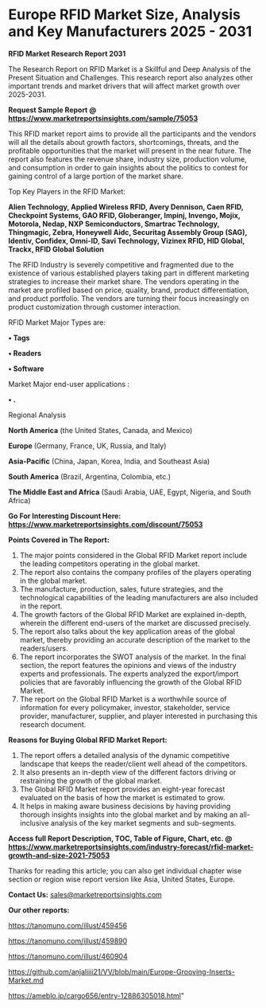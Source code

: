 # Europe RFID Market Size, Analysis and Key Manufacturers 2025 - 2031

<strong>RFID Market Research Report 2031</strong>

The Research Report on RFID Market is a Skillful and Deep Analysis of the Present Situation and Challenges. This research report also analyzes other important trends and market drivers that will affect market growth over 2025-2031.

<strong>Request Sample Report @ <a href=https://www.marketreportsinsights.com/sample/75053>https://www.marketreportsinsights.com/sample/75053</a></strong>

This RFID market report aims to provide all the participants and the vendors will all the details about growth factors, shortcomings, threats, and the profitable opportunities that the market will present in the near future. The report also features the revenue share, industry size, production volume, and consumption in order to gain insights about the politics to contest for gaining control of a large portion of the market share.

Top Key Players in the RFID Market:

<strong>Alien Technology, Applied Wireless RFID, Avery Dennison, Caen RFID, Checkpoint Systems, GAO RFID, Globeranger, Impinj, Invengo, Mojix, Motorola, Nedap, NXP Semiconductors, Smartrac Technology, Thingmagic, Zebra, Honeywell Aidc, Securitag Assembly Group (SAG), Identiv, Confidex, Omni-ID, Savi Technology, Vizinex RFID, HID Global, Trackx, RFID Global Solution</strong>

The RFID Industry is severely competitive and fragmented due to the existence of various established players taking part in different marketing strategies to increase their market share. The vendors operating in the market are profiled based on price, quality, brand, product differentiation, and product portfolio. The vendors are turning their focus increasingly on product customization through customer interaction.

RFID Market Major Types are:

<strong>• Tags

• Readers

• Software</strong>

Market Major end-user applications :

<strong>• .</strong>

Regional Analysis

</u><strong><b>North America</b></strong> (the United States, Canada, and Mexico)

<strong><b>Europe </b></strong>(Germany, France, UK, Russia, and Italy)

<strong><b>Asia-Pacific</b></strong> (China, Japan, Korea, India, and Southeast Asia)

<strong><b>South America</b></strong> (Brazil, Argentina, Colombia, etc.)

<strong><b>The Middle East and Africa</b></strong> (Saudi Arabia, UAE, Egypt, Nigeria, and South Africa)

<strong>Go For Interesting Discount Here: <a href=https://www.marketreportsinsights.com/discount/75053>https://www.marketreportsinsights.com/discount/75053</a></strong>

<strong>Points Covered in The Report:</strong>
<ol>
  <li>The major points considered in the Global RFID Market report include the leading competitors operating in the global market.</li>
  <li>The report also contains the company profiles of the players operating in the global market.</li>
  <li>The manufacture, production, sales, future strategies, and the technological capabilities of the leading manufacturers are also included in the report.</li>
  <li>The growth factors of the Global RFID Market are explained in-depth, wherein the different end-users of the market are discussed precisely.</li>
  <li>The report also talks about the key application areas of the global market, thereby providing an accurate description of the market to the readers/users.</li>
  <li>The report incorporates the SWOT analysis of the market. In the final section, the report features the opinions and views of the industry experts and professionals. The experts analyzed the export/import policies that are favorably influencing the growth of the Global RFID Market.</li>
  <li>The report on the Global RFID Market is a worthwhile source of information for every policymaker, investor, stakeholder, service provider, manufacturer, supplier, and player interested in purchasing this research document.</li>
</ol>
<strong>Reasons for Buying Global RFID Market Report:</strong>

<ol>
  <li>The report offers a detailed analysis of the dynamic competitive landscape that keeps the reader/client well ahead of the competitors.</li>
  <li>It also presents an in-depth view of the different factors driving or restraining the growth of the global market.</li>
  <li>The Global RFID Market report provides an eight-year forecast evaluated on the basis of how the market is estimated to grow.</li>
  <li>It helps in making aware business decisions by having providing thorough insights insights into the global market and by making an all-inclusive analysis of the key market segments and sub-segments.</li>
</ol>
<strong>Access full Report Description, TOC, Table of Figure, Chart, etc. @ <a href=https://www.marketreportsinsights.com/industry-forecast/rfid-market-growth-and-size-2021-75053>https://www.marketreportsinsights.com/industry-forecast/rfid-market-growth-and-size-2021-75053</a></strong>


Thanks for reading this article; you can also get individual chapter wise section or region wise report version like Asia, United States, Europe.

<strong>Contact Us:</strong>
sales@marketreportsinsights.com

<strong>Our other reports:</strong>

<a href=https://tanomuno.com/illust/459456>https://tanomuno.com/illust/459456</a>

<a href=https://tanomuno.com/illust/459890>https://tanomuno.com/illust/459890</a>

<a href=https://tanomuno.com/illust/460904>https://tanomuno.com/illust/460904</a>

<a href=https://github.com/anjaliiii21/VV/blob/main/Europe-Grooving-Inserts-Market.md>https://github.com/anjaliiii21/VV/blob/main/Europe-Grooving-Inserts-Market.md</a>

<a href=https://ameblo.jp/cargo656/entry-12886305018.html>https://ameblo.jp/cargo656/entry-12886305018.html</a>"
